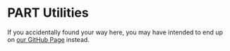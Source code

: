 # PART Utilities

If you accidentally found your way here, you may have intended to end up on [our GitHub Page](https://ucrbraingamecenter.github.io/PART_Utilities/) instead.
